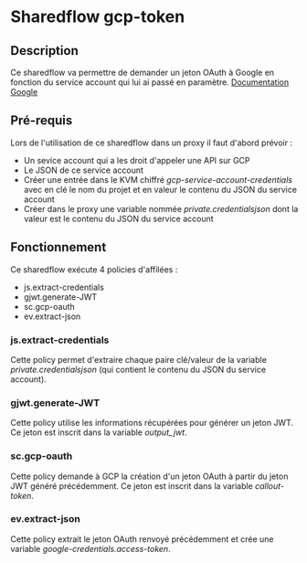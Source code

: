 # Sharedflow gcp-token

## Description

Ce sharedflow va permettre de demander un jeton OAuth à Google en fonction du service account qui lui ai passé en paramètre.
[Documentation Google](https://developers.google.com/identity/protocols/oauth2/service-account)

## Pré-requis
Lors de l'utilisation de ce sharedflow dans un proxy il faut d'abord prévoir :

- Un sevice account qui a les droit d'appeler une API sur GCP
- Le JSON de ce service account
- Créer une entrée dans le KVM chiffré *gcp-service-account-credentials* avec en clé le nom du projet et en valeur le contenu du JSON du service account
- Créer dans le proxy une variable nommée *private.credentialsjson* dont la valeur est le contenu du JSON du service account

## Fonctionnement

Ce sharedflow exécute 4 policies d'affilées :
- js.extract-credentials
- gjwt.generate-JWT
- sc.gcp-oauth
- ev.extract-json

### js.extract-credentials

Cette policy permet d'extraire chaque paire clé/valeur de la variable *private.credentialsjson* (qui contient le contenu du JSON du service account).

### gjwt.generate-JWT

Cette policy utilise les informations récupérées pour générer un jeton JWT. Ce jeton est inscrit dans la variable *output_jwt*.

### sc.gcp-oauth

Cette policy demande à GCP la création d'un jeton OAuth à partir du jeton JWT généré précédemment. Ce jeton est inscrit dans la variable *callout-token*.

### ev.extract-json

Cette policy extrait le jeton OAuth renvoyé précédemment et crée une variable *google-credentials.access-token*.
